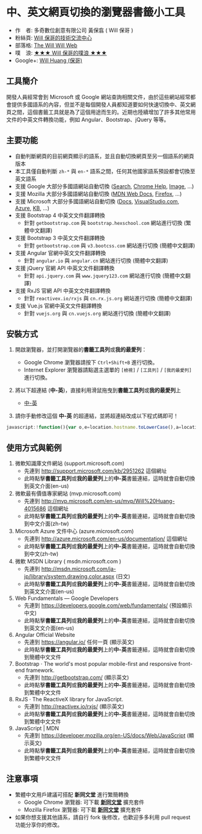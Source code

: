 # 中、英文網頁切換的瀏覽器書籤小工具

* 作　者: 多奇數位創意有限公司 黃保翕 ( Will 保哥 )
* 粉絲頁: [Will 保哥的技術交流中心](https://www.facebook.com/will.fans)
* 部落格: [The Will Will Web](http://blog.miniasp.com/)
* 噗　浪: [★★★ Will 保哥的噗浪 ★★★](http://www.plurk.com/willh/invite)
* Google+: [Will Huang (保哥)](https://plus.google.com/+WillHuang)

## 工具簡介

開發人員經常會到 Microsoft 或 Google 網站查詢相關文件，由於這些網站經常都會提供多國語系的內容，但並不是每個開發人員都知道要如何快速切換中、英文網頁之間，這個書籤工具就是為了這個用途而生的。近期也陸續增加了許多其他常用文件的中英文件轉換功能，例如 Angular、Bootstrap、jQuery 等等。

## 主要功能

* 自動判斷網頁的目前網頁顯示的語系，並且自動切換網頁至另一個語系的網頁版本
* 本工具僅自動判斷 `zh-*` 與 `en-*` 語系之間，任何其他國家語系預設都會切換至英文語系
* 支援 Google 大部分多國語網站自動切換 ([Search](http://www.google.com), [Chrome Help](https://support.google.com/chrome/), [Image](https://images.google.com/), ...)
* 支援 Mozilla 大部分多國語網站自動切換 ([MDN Web Docs](https://developer.mozilla.org/), [Firefox](https://www.mozilla.org/zh-TW/firefox/), ...)
* 支援 Microsoft 大部分多國語網站自動切換 ([Docs](https://docs.microsoft.com/), [VisualStudio.com](https://www.visualstudio.com/), [Azure](https://azure.microsoft.com), [KB](https://support.microsoft.com/), ...)
* 支援 Bootstrap 4 中英文文件翻譯轉換
  * 針對 `getbootstrap.com` 與 `bootstrap.hexschool.com` 網站進行切換 (繁體中文翻譯)
* 支援 Bootstrap 3 中英文文件翻譯轉換
  * 針對 `getbootstrap.com` 與 `v3.bootcss.com` 網站進行切換 (簡體中文翻譯)
* 支援 Angular 官網中英文文件翻譯轉換
  * 針對 `angular.io` 與 `angular.cn` 網站進行切換 (簡體中文翻譯)
* 支援 jQuery 官網 API 中英文文件翻譯轉換
  * 針對 `api.jquery.com` 與 `www.jquery123.com` 網站進行切換 (簡體中文翻譯)
* 支援 RxJS 官網 API 中英文文件翻譯轉換
  * 針對 `reactivex.io/rxjs` 與 `cn.rx.js.org` 網站進行切換 (簡體中文翻譯)
* 支援 Vue.js 官網中英文文件翻譯轉換
  * 針對 `vuejs.org` 與 `cn.vuejs.org` 網站進行切換 (簡體中文翻譯)

## 安裝方式

1. 開啟瀏覽器，並打開瀏覽器的**書籤工具列**或**我的最愛列**：
   * Google Chrome 瀏覽器請按下 `Ctrl+Shift+B` 進行切換。
   * Internet Explorer 瀏覽器請點選主選單的 `[檢視]` / `[工具列]` / `[我的最愛列]` 進行切換。
2. 將以下超連結 (**中-英**)，直接利用滑鼠拖曳到**書籤工具列**或**我的最愛列**上

   * [中-英](https://www.facebook.com/will.fans)

3. 請你手動修改這個 **中-英** 的超連結，並將超連結改成以下程式碼即可！

```js
javascript:!function(){var o,e=location.hostname.toLowerCase(),a=location.href,c=location.pathname;"https://getbootstrap.com/"===a&&(location.href="http://bootstrap.hexschool.com"),a.indexOf("//getbootstrap.com/docs/3.3/")>=0&&(location.href=a.replace(/getbootstrap\.com\/docs\/3\.3\//i,"v3.bootcss.com/")),a.indexOf("//v3.bootcss.com/")>=0&&(location.href=a.replace(/v3\.bootcss\.com\//i,"getbootstrap.com/docs/3.3/")),a.indexOf("//bootstrap.hexschool.com/")>=0&&(location.href=a.replace(/bootstrap\.hexschool\.com/i,"getbootstrap.com")),a.indexOf("//getbootstrap.com/docs/4.0/")>=0&&(location.href=a.replace(/http(s?)\:\/\/getbootstrap\.com/i,"http://bootstrap.hexschool.com")),a.indexOf("//angular.io/")>=0&&(location.href=a.replace(/angular\.io/i,"angular.cn")),a.indexOf("//angular.cn/")>=0&&(location.href=a.replace(/angular\.cn/i,"angular.io")),a.indexOf("//www.jquery123.com/")>=0&&(location.href=a.replace(/www\.jquery123\.com/i,"api.jquery.com")),a.indexOf("//api.jquery.com/")>=0&&(location.href=a.replace(/http(s?)\:\/\/api\.jquery\.com/i,"http://www.jquery123.com")),a.indexOf("//reactivex.io/rxjs/")>=0&&(location.href=a.replace(/reactivex\.io\/rxjs/i,"cn.rx.js.org")),a.indexOf("//cn.rx.js.org/")>=0&&(location.href=a.replace(/cn\.rx\.js\.org/i,"reactivex.io/rxjs")),a.indexOf("//vuejs.org/")>=0&&(location.href=a.replace(/vuejs\.org/i,"cn.vuejs.org")),a.indexOf("//cn.vuejs.org/")>=0&&(location.href=a.replace(/cn\.vuejs\.org/i,"vuejs.org")),e.indexOf("google.com")>=0&&(-1==(o=location.search.indexOf("hl="))?0==location.search.indexOf("?")?location.search+="&hl=en-us":location.search+="?hl=en-us":"en"==location.search.substr(o+3,2)?location.search=location.search.replace(/hl=(\w\w)(-\w+)?/i,"hl=zh-Hant"):location.search=location.search.replace(/hl=(\w\w)(-\w+)?/i,"hl=en-us")),e.indexOf("mozilla.org")>=0&&(c.search(/^\/(en)(-\w\w)?(\/)?(.*)/i)>=0?location.pathname=c.replace(/^\/en(-\w\w)?\//i,"/zh-tw/"):location.pathname=c.replace(/^\/\w\w(-\w\w)?\//i,"/en-us/")),(e.indexOf("microsoft.com")>=0||e.indexOf("visualstudio.com")>=0)&&(o=c.search(/^\/kb\/\d+/i),e.indexOf("support.microsoft.com")>=0&&o>=0?c.search(/^\/kb\/\d+\/?$/i)>=0?location.pathname=c.replace(/^(\/kb\/\d+)(\/)?(\w\w-\w\w)?$/i,"$1/en-us"):c.search(/^\/kb\/\d+\/(\w\w)(-\w\w)?/i)>=0?c.search(/^(\/kb\/\d+\/)en(-\w\w)?$/i)>=0?location.pathname=c.replace(/^(\/kb\/\d+\/)en(-\w\w)?$/i,"$1zh-tw"):location.pathname=c.replace(/^(\/kb\/\d+\/)\w\w(-\w\w)?$/i,"$1en-us"):location.pathname=c.replace(/^(\/kb\/\d+)(\/\w\w-\w\w)?$/i,"$1/en-us"):c.search(/^\/(\w\w)(-\w\w)?\/?/i)>=0&&(c.search(/^\/(en)(-\w\w)?(\/)?(.*)/i)>=0?location.pathname=c.replace(/^\/(en)(-\w\w)?(\/)?(.*)/i,"/zh-tw$3$4"):location.pathname=c.replace(/^\/(\w\w)(-\w\w)?(\/)?(.*)/i,"/en-us$3$4")))}();
```

## 使用方式與範例

1. 微軟知識庫文件網站 (support.microsoft.com)
   * 先連到 http://support.microsoft.com/kb/2951262 這個網址
   * 此時點擊**書籤工具列**或**我的最愛列**上的**中-英**書籤連結，這時就會自動切換到英文介面(en-us)
2. 微軟最有價值專家網站 (mvp.microsoft.com)
   * 先連到 http://mvp.microsoft.com/en-us/mvp/Will%20Huang-4015686 這個網址
   * 此時點擊**書籤工具列**或**我的最愛列**上的**中-英**書籤連結，這時就會自動切換到中文介面(zh-tw)
3. Microsoft Azure 文件中心 (azure.microsoft.com)
   * 先連到 http://azure.microsoft.com/en-us/documentation/ 這個網址
   * 此時點擊**書籤工具列**或**我的最愛列**上的**中-英**書籤連結，這時就會自動切換到中文(zh-tw)
4. 微軟 MSDN Library ( msdn.microsoft.com )
   * 先連到 http://msdn.microsoft.com/ja-jp/library/system.drawing.color.aspx (日文)
   * 此時點擊**書籤工具列**或**我的最愛列**上的**中-英**書籤連結，這時就會自動切換到英文文介面(en-us)
5. Web Fundamentals — Google Developers
   * 先連到 https://developers.google.com/web/fundamentals/ (預設顯示中文)
   * 此時點擊**書籤工具列**或**我的最愛列**上的**中-英**書籤連結，這時就會自動切換到英文文介面(en-us)
6. Angular Official Website
   * 先連到 https://angular.io/ 任何一頁 (顯示英文)
   * 此時點擊**書籤工具列**或**我的最愛列**上的**中-英**書籤連結，這時就會自動切換到簡體中文文件
7. Bootstrap · The world's most popular mobile-first and responsive front-end framework.
   * 先連到 http://getbootstrap.com/ (顯示英文)
   * 此時點擊**書籤工具列**或**我的最愛列**上的**中-英**書籤連結，這時就會自動切換到繁體中文文件
8. RxJS · The ReactiveX library for JavaScript.
   * 先連到 http://reactivex.io/rxjs/ (顯示英文)
   * 此時點擊**書籤工具列**或**我的最愛列**上的**中-英**書籤連結，這時就會自動切換到繁體中文文件
9. JavaScript | MDN
   * 先連到 https://developer.mozilla.org/en-US/docs/Web/JavaScript (顯示英文)
   * 此時點擊**書籤工具列**或**我的最愛列**上的**中-英**書籤連結，這時就會自動切換到繁體中文文件

## 注意事項

* 繁體中文用戶建議可搭配 **新同文堂** 進行繁簡轉換
  * Google Chrome 瀏覽器: 可下載 **[新同文堂](https://chrome.google.com/webstore/detail/new-tong-wen-tang/ldmgbgaoglmaiblpnphffibpbfchjaeg?hl=zh-TW)** 擴充套件
  * Mozilla Firefox 瀏覽器: 可下載 **[新同文堂](https://addons.mozilla.org/zh-TW/firefox/addon/new_tongwentang/)** 擴充套件
* 如果你想支援其他語系，請自行 fork 後修改，也歡迎多多利用 pull request 功能分享你的修改。
